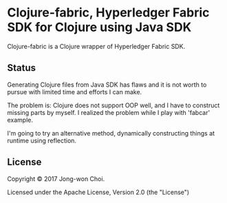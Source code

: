 # Clojure-fabric, Hyperledger Fabric SDK for Clojure using Java SDK

Clojure-fabric is a Clojure wrapper of Hyperledger Fabric SDK.

## Status

Generating Clojure files from Java SDK has flaws
and it is not worth to pursue with limited time and efforts I can make.

The problem is: Clojure does not support OOP well, and I have to construct missing parts by myself.
I realized the problem while I play with 'fabcar' example.

I'm going to try an alternative method, dynamically constructing things at runtime using reflection.

## License
Copyright &copy; 2017 Jong-won Choi. 

Licensed under the Apache License, Version 2.0 (the "License")
